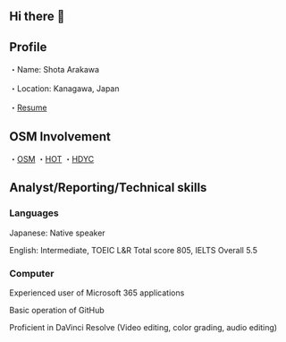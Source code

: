 ## Hi there 👋
## Profile
・Name: Shota Arakawa

・Location: Kanagawa, Japan

・[Resume](https://docs.google.com/document/d/1nrXELZHW85heHimzAmawKIttfhwiJ64DUt_MBAZ-vWQ/edit?usp=sharing)

## OSM Involvement
・[OSM](https://www.openstreetmap.org/user/Shota%20Arakawa)
・[HOT](https://tasks.hotosm.org/contributions/projects/?mappedByMe=1&action=any)
・[HDYC](https://hdyc.neis-one.org/?Shota%20Arakawa)

## Analyst/Reporting/Technical skills
 ### Languages
 
   Japanese: Native speaker
     
   English: Intermediate, TOEIC L&R Total score 805, IELTS Overall 5.5

 ### Computer
   Experienced user of Microsoft 365 applications
   
   Basic operation of GitHub
   
  Proficient in DaVinci Resolve (Video editing, color grading, audio editing)



